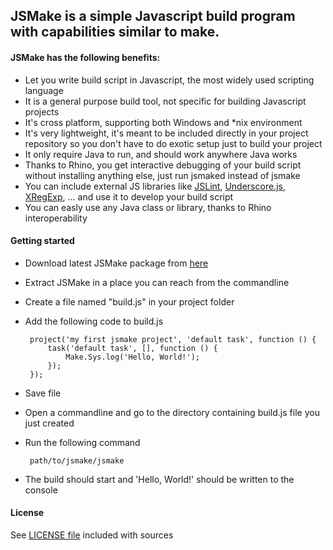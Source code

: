 ## JSMake is a simple Javascript build program with capabilities similar to make.

#### JSMake has the following benefits:

 * Let you write build script in Javascript, the most widely used scripting language
 * It is a general purpose build tool, not specific for building Javascript projects
 * It's cross platform, supporting both Windows and *nix environment
 * It's very lightweight, it's meant to be included directly in your project repository so you don't have to do exotic setup just to build your project
 * It only require Java to run, and should work anywhere Java works
 * Thanks to Rhino, you get interactive debugging of your build script without installing anything else, just run jsmaked instead of jsmake
 * You can include external JS libraries like [JSLint](http://www.jslint.com/), [Underscore.js](http://documentcloud.github.com/underscore/), [XRegExp](http://xregexp.com/), ... and use it to develop your build script
 * You can easly use any Java class or library, thanks to Rhino interoperability

#### Getting started

 * Download latest JSMake package from [here](https://github.com/gimmi/jsmake/archives/master)
 * Extract JSMake in a place you can reach from the commandline
 * Create a file named "build.js" in your project folder
 * Add the following code to build.js

		project('my first jsmake project', 'default task', function () {
			task('default task', [], function () {
				Make.Sys.log('Hello, World!');
			});
		});

 * Save file
 * Open a commandline and go to the directory containing build.js file you just created
 * Run the following command

		path/to/jsmake/jsmake

 * The build should start and 'Hello, World!' should be written to the console

#### License

See [LICENSE file](https://github.com/gimmi/jsmake/raw/master/LICENSE) included with sources
